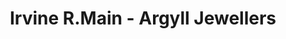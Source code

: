 ---
title: "Irvine R.Main - Argyll Jewellers"
url: /aberdeen/irvine-r-main-argyll-jewellers/
shop: jewelry
---